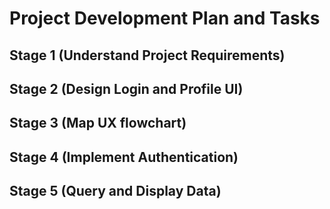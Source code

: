 # Project Development Plan and Tasks

## Stage 1 (Understand Project Requirements)

## Stage 2 (Design Login and Profile UI)

## Stage 3 (Map UX flowchart)

## Stage 4 (Implement Authentication)

## Stage 5 (Query and Display Data)